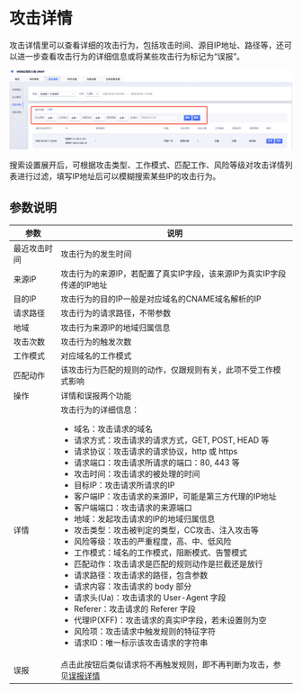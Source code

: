#  攻击详情

攻击详情里可以查看详细的攻击行为，包括攻击时间、源目IP地址、路径等，还可以进一步查看攻击行为的详细信息或将某些攻击行为标记为“误报”。

![attack-details-img-1](/images/attack-details-img-1.png)
  
搜索设置展开后，可根据攻击类型、工作模式、匹配工作、风险等级对攻击详情列表进行过滤，填写IP地址后可以模糊搜索某些IP的攻击行为。

## 参数说明

<table> 
  <thead> 
  <tr> 
    <th>参数</th> 
    <th>说明</th> 
  </tr> 
  </thead> 
  <tbody>
  <tr> 
    <td>最近攻击时间</td> 
    <td>攻击行为的发生时间</td> 
  </tr> 
  <tr> 
    <td>来源IP</td> 
    <td>攻击行为的来源IP，若配置了真实IP字段，该来源IP为真实IP字段传递的IP地址</td> 
  </tr> 
  <tr> 
    <td>目的IP</td> 
    <td>攻击行为的目的IP一般是对应域名的CNAME域名解析的IP</td> 
  </tr> 
  <tr> 
    <td>请求路径</td> 
    <td>攻击行为的请求路径，不带参数</td> 
  </tr> 
  <tr> 
    <td>地域</td> 
    <td>攻击行为来源IP的地域归属信息</td> 
  </tr> 
  <tr> 
    <td>攻击次数</td> 
    <td>攻击行为的触发次数</td> 
  </tr> 
  <tr> 
    <td>工作模式</td> 
    <td>对应域名的工作模式</td> 
  </tr> 
  <tr> 
    <td>匹配动作</td> 
    <td>该攻击行为匹配的规则的动作，仅跟规则有关，此项不受工作模式影响</td> 
  </tr> 
  <tr> 
    <td>操作</td> 
    <td>详情和误报两个功能</td> 
  </tr> 
  <tr> 
    <td>详情</td> 
    <td>
      攻击行为的详细信息：
      <ul>
        <li>域名：攻击请求的域名</li>
        <li>请求方式：攻击请求的请求方式，GET, POST, HEAD 等</li>
        <li>请求协议：攻击请求的请求协议，http 或 https</li>
        <li>请求端口：攻击请求所请求的端口：80, 443 等</li>
        <li>攻击时间：攻击请求的被处理的时间</li>
        <li>目标IP：攻击请求所请求的IP</li>
        <li>客户端IP：攻击请求的来源IP，可能是第三方代理的IP地址</li>
        <li>客户端端口：攻击请求的来源端口</li>
        <li>地域：发起攻击请求的IP的地域归属信息</li>
        <li>攻击类型：攻击被判定的类型，CC攻击、注入攻击等</li>
        <li>风险等级：攻击的严重程度，高、中、低风险</li>
        <li>工作模式：域名的工作模式，阻断模式、告警模式</li>
        <li>匹配动作：攻击请求是匹配的规则动作是拦截还是放行</li>
        <li>请求路径：攻击请求的路径，包含参数</li>
        <li>请求内容：攻击请求的 body 部分</li>
        <li>请求头(Ua)：攻击请求的 User-Agent 字段</li>
        <li>Referer：攻击请求的 Referer 字段</li>
        <li>代理IP(XFF)：攻击请求的真实IP字段，若未设置则为空</li>
        <li>风险项：攻击请求中触发规则的特征字符</li>
        <li>请求ID：唯一标示该攻击请求的字符串</li>
      </ul>
    </td> 
  </tr> 
  <tr> 
    <td>误报</td> 
    <td>点击此按钮后类似请求将不再触发规则，即不再判断为攻击，参见<a href="/uewaf/features/report/False_positive">误报详情</a></td> 
  </tr> 
  </tbody>
</table>